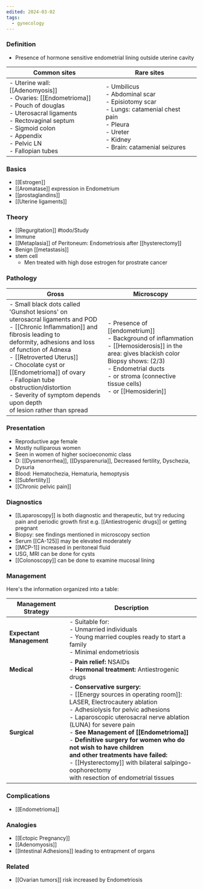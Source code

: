 ```yaml
---
edited: 2024-03-02
tags:
  - gynecology
---
```

### Definition
- Presence of hormone sensitive endometrial lining outside uterine cavity

| Common sites                                                                                                                                                                                                  | Rare sites                                                                                                                                                 |
| ------------------------------------------------------------------------------------------------------------------------------------------------------------------------------------------------------------- | ---------------------------------------------------------------------------------------------------------------------------------------------------------- |
| - Uterine wall: [[Adenomyosis]]<br>- Ovaries: [[Endometrioma]]<br>- Pouch of douglas<br>- Uterosacral ligaments<br>- Rectovaginal septum<br>- Sigmoid colon<br>- Appendix<br>- Pelvic LN<br>- Fallopian tubes | - Umbilicus<br>- Abdominal scar<br>- Episiotomy scar<br>- Lungs: catamenial chest pain<br>- Pleura<br>- Ureter<br>- Kidney<br>- Brain: catamenial seizures |

### Basics
- [[Estrogen]] 
- [[Aromatase]] expression in Endometrium 
- [[prostaglandins]] 
- [[Uterine ligaments]]

### Theory 
- [[Regurgitation]] #todo/Study 
- Immune 
- [[Metaplasia]] of Peritoneum: Endometriosis after [[hysterectomy]]
- Benign [[metastasis]]
- stem cell
	- Men treated with high dose estrogen for prostrate cancer
### Pathology

| Gross                                                                                                                                                                                                                                                                                                                                                                                                    | Microscopy                                                                                                                                                                                                                                |
| -------------------------------------------------------------------------------------------------------------------------------------------------------------------------------------------------------------------------------------------------------------------------------------------------------------------------------------------------------------------------------------------------------- | ----------------------------------------------------------------------------------------------------------------------------------------------------------------------------------------------------------------------------------------- |
| - Small black dots called 'Gunshot lesions' on <br>uterosacral ligaments and POD<br>- [[Chronic Inflammation]] and fibrosis leading to<br> deformity, adhesions and loss of function of Adnexa<br>	- [[Retroverted Uterus]] <br>	- Chocolate cyst or [[Endometrioma]] of ovary<br>	- Fallopian tube obstruction/distortion <br>- Severity of symptom depends upon depth<br> of lesion rather than spread | - Presence of [[endometrium]]<br>- Background of inflammation<br>- [[Hemosiderosis]] in the area: gives blackish color<br> Biopsy shows: (2/3)<br>	- Endometrial ducts<br>	- or stroma (connective tissue cells)<br>	- or [[Hemosiderin]] |


### Presentation
- Reproductive age female
- Mostly nulliparous women 
- Seen in women of higher socioeconomic class
- D: [[Dysmenorrhea]], [[Dysparenuria]], Decreased fertility, Dyschezia, Dysuria 
- Blood: Hematochezia, Hematuria, hemoptysis
- [[Subfertility]]
- [[Chronic pelvic pain]] 
### Diagnostics
- [[Laparoscopy]] is both diagnostic and therapeutic, but try reducing pain and periodic growth first e.g. [[Antiestrogenic drugs]] or getting pregnant
- Biopsy: see findings mentioned in microscopy section
- Serum [[CA-125]] may be elevated moderately
- [[MCP-1]] increased in peritoneal fluid
- USG, MRI can be done for cysts
- [[Colonoscopy]] can be done to examine mucosal lining
### Management
Here's the information organized into a table:

| Management Strategy      | Description                                                                                                                                                                                                                                                                                                                                                                                                                                                                                            |
| ------------------------ | ------------------------------------------------------------------------------------------------------------------------------------------------------------------------------------------------------------------------------------------------------------------------------------------------------------------------------------------------------------------------------------------------------------------------------------------------------------------------------------------------------ |
| **Expectant Management** | - Suitable for:<br>    - Unmarried individuals<br>    - Young married couples ready to start a family<br>    - Minimal endometriosis                                                                                                                                                                                                                                                                                                                                                                   |
| **Medical**              | - **Pain relief:** NSAIDs<br>- **Hormonal treatment:** Antiestrogenic drugs                                                                                                                                                                                                                                                                                                                                                                                                                            |
| **Surgical**             | - **Conservative surgery:**<br>    - [[Energy sources in operating room]]: LASER, Electrocautery ablation <br>    - Adhesiolysis for pelvic adhesions <br>    - Laparoscopic uterosacral nerve ablation (LUNA) for severe pain<br>- **See Management of [[Endometrioma]]**<br>- **Definitive surgery for women who do not wish to have children<br> and other treatments have failed:**<br>    - [[Hysterectomy]] with bilateral salpingo-oophorectomy<br>       with resection of endometrial tissues |

### Complications
- [[Endometrioma]] 
### Analogies
- [[Ectopic Pregnancy]] 
- [[Adenomyosis]]  
- [[Intestinal Adhesions]] leading to entrapment of organs

### Related
- [[Ovarian tumors]] risk increased by Endometriosis